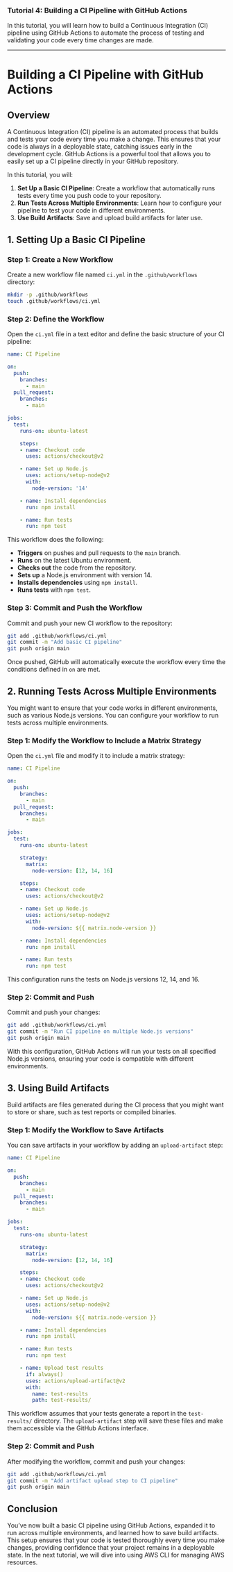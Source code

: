 ### **Tutorial 4: Building a CI Pipeline with GitHub Actions**

In this tutorial, you will learn how to build a Continuous Integration (CI) pipeline using GitHub Actions to automate the process of testing and validating your code every time changes are made.

---

# Building a CI Pipeline with GitHub Actions

## Overview

A Continuous Integration (CI) pipeline is an automated process that builds and tests your code every time you make a change. This ensures that your code is always in a deployable state, catching issues early in the development cycle. GitHub Actions is a powerful tool that allows you to easily set up a CI pipeline directly in your GitHub repository.

In this tutorial, you will:

1. **Set Up a Basic CI Pipeline**: Create a workflow that automatically runs tests every time you push code to your repository.
2. **Run Tests Across Multiple Environments**: Learn how to configure your pipeline to test your code in different environments.
3. **Use Build Artifacts**: Save and upload build artifacts for later use.

## 1. Setting Up a Basic CI Pipeline

### Step 1: Create a New Workflow

Create a new workflow file named `ci.yml` in the `.github/workflows` directory:

```bash
mkdir -p .github/workflows
touch .github/workflows/ci.yml
```

### Step 2: Define the Workflow

Open the `ci.yml` file in a text editor and define the basic structure of your CI pipeline:

```yaml
name: CI Pipeline

on:
  push:
    branches:
      - main
  pull_request:
    branches:
      - main

jobs:
  test:
    runs-on: ubuntu-latest

    steps:
    - name: Checkout code
      uses: actions/checkout@v2

    - name: Set up Node.js
      uses: actions/setup-node@v2
      with:
        node-version: '14'

    - name: Install dependencies
      run: npm install

    - name: Run tests
      run: npm test
```

This workflow does the following:

- **Triggers** on pushes and pull requests to the `main` branch.
- **Runs** on the latest Ubuntu environment.
- **Checks out** the code from the repository.
- **Sets up** a Node.js environment with version 14.
- **Installs dependencies** using `npm install`.
- **Runs tests** with `npm test`.

### Step 3: Commit and Push the Workflow

Commit and push your new CI workflow to the repository:

```bash
git add .github/workflows/ci.yml
git commit -m "Add basic CI pipeline"
git push origin main
```

Once pushed, GitHub will automatically execute the workflow every time the conditions defined in `on` are met.

## 2. Running Tests Across Multiple Environments

You might want to ensure that your code works in different environments, such as various Node.js versions. You can configure your workflow to run tests across multiple environments.

### Step 1: Modify the Workflow to Include a Matrix Strategy

Open the `ci.yml` file and modify it to include a matrix strategy:

```yaml
name: CI Pipeline

on:
  push:
    branches:
      - main
  pull_request:
    branches:
      - main

jobs:
  test:
    runs-on: ubuntu-latest

    strategy:
      matrix:
        node-version: [12, 14, 16]

    steps:
    - name: Checkout code
      uses: actions/checkout@v2

    - name: Set up Node.js
      uses: actions/setup-node@v2
      with:
        node-version: ${{ matrix.node-version }}

    - name: Install dependencies
      run: npm install

    - name: Run tests
      run: npm test
```

This configuration runs the tests on Node.js versions 12, 14, and 16.

### Step 2: Commit and Push

Commit and push your changes:

```bash
git add .github/workflows/ci.yml
git commit -m "Run CI pipeline on multiple Node.js versions"
git push origin main
```

With this configuration, GitHub Actions will run your tests on all specified Node.js versions, ensuring your code is compatible with different environments.

## 3. Using Build Artifacts

Build artifacts are files generated during the CI process that you might want to store or share, such as test reports or compiled binaries.

### Step 1: Modify the Workflow to Save Artifacts

You can save artifacts in your workflow by adding an `upload-artifact` step:

```yaml
name: CI Pipeline

on:
  push:
    branches:
      - main
  pull_request:
    branches:
      - main

jobs:
  test:
    runs-on: ubuntu-latest

    strategy:
      matrix:
        node-version: [12, 14, 16]

    steps:
    - name: Checkout code
      uses: actions/checkout@v2

    - name: Set up Node.js
      uses: actions/setup-node@v2
      with:
        node-version: ${{ matrix.node-version }}

    - name: Install dependencies
      run: npm install

    - name: Run tests
      run: npm test

    - name: Upload test results
      if: always()
      uses: actions/upload-artifact@v2
      with:
        name: test-results
        path: test-results/
```

This workflow assumes that your tests generate a report in the `test-results/` directory. The `upload-artifact` step will save these files and make them accessible via the GitHub Actions interface.

### Step 2: Commit and Push

After modifying the workflow, commit and push your changes:

```bash
git add .github/workflows/ci.yml
git commit -m "Add artifact upload step to CI pipeline"
git push origin main
```

## Conclusion

You’ve now built a basic CI pipeline using GitHub Actions, expanded it to run across multiple environments, and learned how to save build artifacts. This setup ensures that your code is tested thoroughly every time you make changes, providing confidence that your project remains in a deployable state. In the next tutorial, we will dive into using AWS CLI for managing AWS resources.
